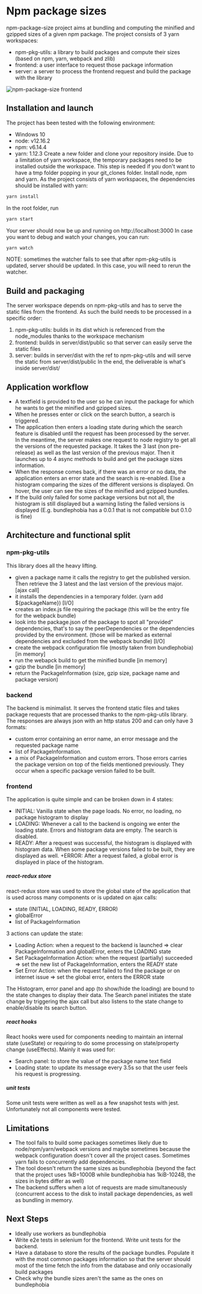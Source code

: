 # Npm package sizes
npm-package-size project aims at bundling and computing the minified and gzipped sizes of a given npm package.
The project consists of 3 yarn workspaces: 
+ npm-pkg-utils: a library to build packages and compute their sizes (based on npm, yarn, webpack and zlib)
+ frontend: a user interface to request those package information  
+ server: a server to process the frontend request and build the package with the library

![npm-package-size frontend](screenshot.png?raw=true)
## Installation and launch
The project has been tested with the following environment:
+ Windows 10
+ node: v12.16.2
+ npm: v6.14.4
+ yarn: 1.12.3
Create a new folder and clone your repository inside. Due to a limitation of yarn workspace, the temporary packages 
need to be installed outside the workspace. This step is needed if you don't want to have a tmp folder popping in your 
git_clones folder. 
Install node, npm and yarn. As the project consists of yarn workspaces, the dependencies should be installed with yarn:
```bash
yarn install
```
In the root folder, run
```bash
yarn start
```
Your server should now be up and running on http://localhost:3000
In case you want to debug and watch your changes, you can run:
```bash
yarn watch
```
NOTE: sometimes the watcher fails to see that after npm-pkg-utils is updated, server should be updated. In this case,
 you will need to rerun the watcher.
 ## Build and packaging
 The server workspace depends on npm-pkg-utils and has to serve the static files from the frontend. As such the build
  needs to be processed in a specific order:
  1. npm-pkg-utils: builds in its dist which is referenced from the node_modules thanks to the workspace mechanism
  2. frontend: builds in server/dist/public so that server can easily serve the static files
  3. server: builds in server/dist with the ref to npm-pkg-utils and will serve the static from server/dist/public
In the end, the deliverable is what's inside server/dist/
## Application workflow
+ A textfield is provided to the user so he can input the package for which he wants to get the minified and gzipped 
sizes. 
+ When he presses enter or click on the search button, a search is triggered. 
+ The application then enters a loading state during which the search feature is disabled until the request 
has been processed by the server. In the meantime, the server makes one request to node registry to get all the 
versions of the requested package. It takes the 3 last (non pre-release) as well as the last version of the previous 
major. Then it launches up to 4 async methods to build and get the package sizes information.
+ When the response comes back, if there was an error or no data, the application enters an error state and the search 
is re-enabled. Else a histogram comparing the sizes of the different versions is displayed. On hover, the user can see 
the sizes of the minified and gzipped bundles.
+ If the build only failed for some package versions but not all, the histogram is still displayed but a warning 
listing the failed versions is displayed (E.g. bundlephobia has a 0.0.1 that is not compatible but 0.1.0 is fine)
## Architecture and functional split
### npm-pkg-utils
This library does all the heavy lifting. 
+ given a package name it calls the registry to get the published version. Then retrieve the 3 latest and the last 
version of the previous major. [ajax call]
+ it installs the dependencies in a temporary folder. (yarn add ${packageName}) [I/O]
+ creates an index.js file requiring the package (this will be the entry file for the webpack bundle)
+ look into the package.json of the package to spot all "provided" dependencies, that's to say the peerDependencies
 or the dependencies provided by the environment. (those will be marked as external dependencies and excluded from the 
 webpack bundle) [I/O]
 + create the webpack configuration file (mostly taken from bundlephobia) [in memory]
 + run the webapck build to get the minified bundle [in memory]
 + gzip the bundle [in memory]
 + return the PackageInformation (size, gzip size, package name and package version)  
### backend
The backend is minimalist. It serves the frontend static files and takes package requests that are processed thanks 
to the npm-pkg-utils library. The responses are always json with an http status 200 and can only have 3 formats:
+ custom error containing an error name, an error message and the requested package name
+ list of PackageInformation. 
+ a mix of PackageInformation and custom errors. Those errors carries the package version on top of the fields 
mentioned previously. They occur when a specific package version failed to be built. 
### frontend
The application is quite simple and can be broken down in 4 states:
+ INITIAL: Vanilla state when the page loads. No error, no loading, no package histogram to display
+ LOADING: Whenever a call to the backend is ongoing we enter the loading state. Errors and histogram data are empty. 
The search is disabled.
+ READY: After a request was successful, the histogram is displayed with histogram data. When some package versions 
failed to be built, they are displayed as well.
 +ERROR: After a request failed, a global error is displayed in place of the histogram.
##### react-redux store
react-redux store was used to store the global state of the application that is used across many components or is 
updated on ajax calls:
+ state (INITIAL, LOADING, READY, ERROR)
+ globalError
+ list of PackageInformation

3 actions can update the state:
+ Loading Action: when a request to the backend is launched => clear PackageInformation and globalError, enters the 
LOADING state
+ Set PackageInformation Action: when the request (partially) succeeded => set the new list of PackageInformation, 
enters the READY state
+ Set Error Action: when the request failed to find the package or on internet issue => set the global error, enters 
the ERROR state

The Histogram, error panel and app (to show/hide the loading) are bound to the state changes to display their data. 
The Search panel initiates the state change by triggering the ajax call but also listens to the state change to 
enable/disable its search button.
##### react hooks
React hooks were used for components needing to maintain an internal state (useState) or requiring to do some 
processing on state/property change (useEffects). Mainly it was used for:
+ Search panel: to store the value of the package name text field
+ Loading state: to update its message every 3.5s so that the user feels his request is progressing. 
##### unit tests
Some unit tests were written as well as a few snapshot tests with jest. Unfortunately not all components were tested.

## Limitations
+ The tool fails to build some packages sometimes likely due to node/npm/yarn/webpack versions and maybe sometimes 
because the webpack configuration doesn't cover all the project cases. Sometimes yarn fails to concurrently add 
dependencies.
+ The tool doesn't return the same sizes as bundlephobia (beyond the fact that the project uses 1kB=1000B while 
bundlephobia has 1kiB-1024B, the sizes in bytes differ as well)
+ The backend suffers when a lot of requests are made simultaneously (concurrent access to the disk to install 
package dependencies, as well as bundling in memory.
## Next Steps
+ Ideally use workers as bundlephobia
+ Write e2e tests in selenium for the frontend. Write unit tests for the backend.
+ Have a database to store the results of the package bundles. Populate it with the most common packages 
information so that the server should most of the time fetch the info from the database and only occasionally build 
packages
+ Check why the bundle sizes aren't the same as the ones on bundlephobia
